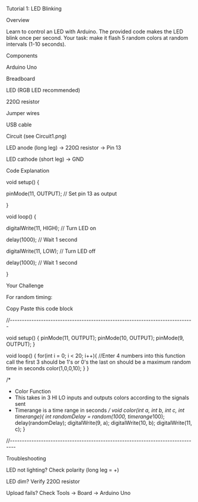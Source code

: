 Tutorial 1: LED Blinking

Overview

Learn to control an LED with Arduino. The provided code makes the LED blink once per second. Your task: make it flash 5 random colors at random intervals (1-10 seconds).

Components



Arduino Uno

Breadboard

LED (RGB LED recommended)

220Ω resistor

Jumper wires

USB cable



Circuit (see Circuit1.png)



LED anode (long leg) → 220Ω resistor → Pin 13

LED cathode (short leg) → GND



Code Explanation

void setup() {

  pinMode(11, OUTPUT);  // Set pin 13 as output

}



void loop() {

 digitalWrite(11, HIGH);  // Turn LED on

 delay(1000);             // Wait 1 second

 digitalWrite(11, LOW);   // Turn LED off

 delay(1000);             // Wait 1 second

}

Your Challenge

For random timing:

Copy Paste this code block 

//-----------------------------------------------------------------------------

void setup() {
 pinMode(11, OUTPUT);
 pinMode(10, OUTPUT);
 pinMode(9, OUTPUT);
}
 
void loop() {
  for(int i = 0; i < 20; i++){
    //Enter 4 numbers into this function call the first 3 should be 1's or 0's the last on should be a maximum random time in seconds
    color(1,0,0,10);
  }
}

/*
* Color Function
* This takes in 3 HI LO inputs and outputs colors according to the signals sent
* Timerange is a time range in seconds
*/
void color(int a, int b, int c, int timerange){
  int randomDelay = random(1000, timerange*100); 
  delay(randomDelay);
  digitalWrite(9, a); digitalWrite(10, b); digitalWrite(11, c);
} 


//--------------------------------------------------------------------------------

Troubleshooting



LED not lighting? Check polarity (long leg = +)

LED dim? Verify 220Ω resistor

Upload fails? Check Tools → Board → Arduino Uno



